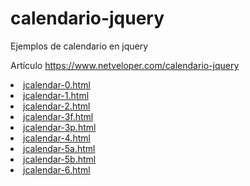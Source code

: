 # calendario-jquery
Ejemplos de calendario en jquery

Artículo https://www.netveloper.com/calendario-jquery

<li><a href="https://depruebas.github.io/calendario-jquery/jcalendar-0.html" target=_blank>jcalendar-0.html</a>
<li><a href="https://depruebas.github.io/calendario-jquery/jcalendar-1.html" target=_blank>jcalendar-1.html</a>
<li><a href="https://depruebas.github.io/calendario-jquery/jcalendar-2.html" target=_blank>jcalendar-2.html</a>
<li><a href="https://depruebas.github.io/calendario-jquery/jcalendar-3f.html" target=_blank>jcalendar-3f.html</a>
<li><a href="https://depruebas.github.io/calendario-jquery/jcalendar-3p.html" target=_blank>jcalendar-3p.html</a>
<li><a href="https://depruebas.github.io/calendario-jquery/jcalendar-4.html" target=_blank>jcalendar-4.html</a>
<li><a href="https://depruebas.github.io/calendario-jquery/jcalendar-5a.html" target=_blank>jcalendar-5a.html</a>
<li><a href="https://depruebas.github.io/calendario-jquery/jcalendar-5b.html" target=_blank>jcalendar-5b.html</a>
<li><a href="https://depruebas.github.io/calendario-jquery/jcalendar-6.html" target=_blank>jcalendar-6.html</a>

  
